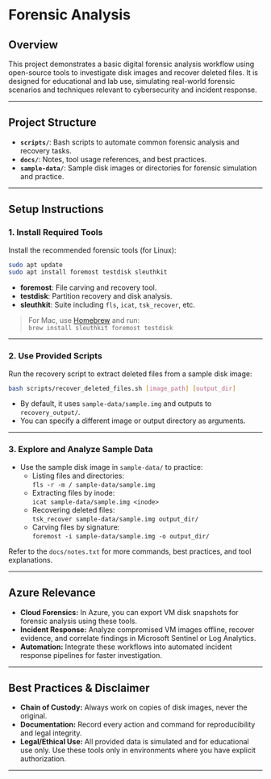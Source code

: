 # Forensic Analysis

## Overview

This project demonstrates a basic digital forensic analysis workflow using open-source tools to investigate disk images and recover deleted files. It is designed for educational and lab use, simulating real-world forensic scenarios and techniques relevant to cybersecurity and incident response.

---

## Project Structure

- **`scripts/`**: Bash scripts to automate common forensic analysis and recovery tasks.
- **`docs/`**: Notes, tool usage references, and best practices.
- **`sample-data/`**: Sample disk images or directories for forensic simulation and practice.

---

## Setup Instructions

### 1. Install Required Tools

Install the recommended forensic tools (for Linux):

```bash
sudo apt update
sudo apt install foremost testdisk sleuthkit
```

- **foremost**: File carving and recovery tool.
- **testdisk**: Partition recovery and disk analysis.
- **sleuthkit**: Suite including `fls`, `icat`, `tsk_recover`, etc.

> For Mac, use [Homebrew](https://brew.sh/) and run:  
> `brew install sleuthkit foremost testdisk`

---

### 2. Use Provided Scripts

Run the recovery script to extract deleted files from a sample disk image:

```bash
bash scripts/recover_deleted_files.sh [image_path] [output_dir]
```

- By default, it uses `sample-data/sample.img` and outputs to `recovery_output/`.
- You can specify a different image or output directory as arguments.

---

### 3. Explore and Analyze Sample Data

- Use the sample disk image in `sample-data/` to practice:
  - Listing files and directories:  
    `fls -r -m / sample-data/sample.img`
  - Extracting files by inode:  
    `icat sample-data/sample.img <inode>`
  - Recovering deleted files:  
    `tsk_recover sample-data/sample.img output_dir/`
  - Carving files by signature:  
    `foremost -i sample-data/sample.img -o output_dir/`

Refer to the `docs/notes.txt` for more commands, best practices, and tool explanations.

---

## Azure Relevance

- **Cloud Forensics:** In Azure, you can export VM disk snapshots for forensic analysis using these tools.
- **Incident Response:** Analyze compromised VM images offline, recover evidence, and correlate findings in Microsoft Sentinel or Log Analytics.
- **Automation:** Integrate these workflows into automated incident response pipelines for faster investigation.

---

## Best Practices & Disclaimer

- **Chain of Custody:** Always work on copies of disk images, never the original.
- **Documentation:** Record every action and command for reproducibility and legal integrity.
- **Legal/Ethical Use:** All provided data is simulated and for educational use only. Use these tools only in environments where you have explicit authorization.

---